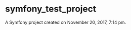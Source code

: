 symfony_test_project
====================

A Symfony project created on November 20, 2017, 7:14 pm.
